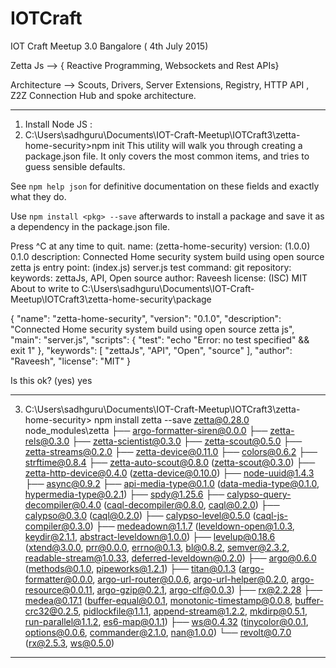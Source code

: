 # IOTCraft
IOT Craft Meetup 3.0 Bangalore ( 4th July 2015)

Zetta Js  -->  { Reactive Programming, Websockets and  Rest APIs}

Architecture  --> Scouts, Drivers, Server Extensions, Registry, HTTP API , Z2Z Connection 
Hub and spoke architecture. 


-----------------------------------------------------------------------------------------------
1) Install Node JS : <br>
2) C:\Users\sadhguru\Documents\IOT-Craft-Meetup\IOTCraft3\zetta-home-security>npm init
This utility will walk you through creating a package.json file.
It only covers the most common items, and tries to guess sensible defaults.

See `npm help json` for definitive documentation on these fields
and exactly what they do.

Use `npm install <pkg> --save` afterwards to install a package and
save it as a dependency in the package.json file.

Press ^C at any time to quit.
name: (zetta-home-security)
version: (1.0.0) 0.1.0
description: Connected Home security system build using open source zetta js
entry point: (index.js) server.js
test command:
git repository:
keywords: zettaJs, API, Open source
author: Raveesh
license: (ISC) MIT
About to write to C:\Users\sadhguru\Documents\IOT-Craft-Meetup\IOTCraft3\zetta-home-security\package

{
  "name": "zetta-home-security",
  "version": "0.1.0",
  "description": "Connected Home security system build using open source zetta js",
  "main": "server.js",
  "scripts": {
    "test": "echo \"Error: no test specified\" && exit 1"
  },
  "keywords": [
    "zettaJs",
    "API",
    "Open",
    "source"
  ],
  "author": "Raveesh",
  "license": "MIT"
}


Is this ok? (yes) yes


---------------------------------------------------------------
3) C:\Users\sadhguru\Documents\IOT-Craft-Meetup\IOTCraft3\zetta-home-security> npm install zetta --save
zetta@0.28.0 node_modules\zetta
├── argo-formatter-siren@0.0.0
├── zetta-rels@0.3.0
├── zetta-scientist@0.3.0
├── zetta-scout@0.5.0
├── zetta-streams@0.2.0
├── zetta-device@0.11.0
├── colors@0.6.2
├── strftime@0.8.4
├── zetta-auto-scout@0.8.0 (zetta-scout@0.3.0)
├── zetta-http-device@0.4.0 (zetta-device@0.10.0)
├── node-uuid@1.4.3
├── async@0.9.2
├── api-media-type@0.1.0 (data-media-type@0.1.0, hypermedia-type@0.2.1)
├── spdy@1.25.6
├── calypso-query-decompiler@0.4.0 (caql-decompiler@0.8.0, caql@0.2.0)
├── calypso@0.3.0 (caql@0.2.0)
├── calypso-level@0.5.0 (caql-js-compiler@0.3.0)
├── medeadown@1.1.7 (leveldown-open@1.0.3, keydir@2.1.1, abstract-leveldown@1.0.0)
├── levelup@0.18.6 (xtend@3.0.0, prr@0.0.0, errno@0.1.3, bl@0.8.2, semver@2.3.2, readable-stream@1.0.33, deferred-leveldown@0.2.0)
├── argo@0.6.0 (methods@0.1.0, pipeworks@1.2.1)
├── titan@0.1.3 (argo-formatter@0.0.0, argo-url-router@0.0.6, argo-url-helper@0.2.0, argo-resource@0.0.11, argo-gzip@0.2.1, argo-clf@0.0.3)
├── rx@2.2.28
├── medea@0.17.1 (buffer-equal@0.0.1, monotonic-timestamp@0.0.8, buffer-crc32@0.2.5, pidlockfile@1.1.1, append-stream@1.2.2, mkdirp@0.5.1, run-parallel@1.1.2, es6-map@0.1.1)
├── ws@0.4.32 (tinycolor@0.0.1, options@0.0.6, commander@2.1.0, nan@1.0.0)
└── revolt@0.7.0 (rx@2.5.3, ws@0.5.0)

----------------------------------------------------------------------------------------------------------------------
